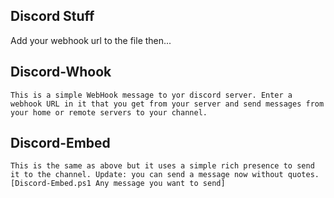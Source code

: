 ## Discord Stuff
Add your webhook url to the file then...

## Discord-Whook
```
This is a simple WebHook message to yor discord server. Enter a webhook URL in it that you get from your server and send messages from your home or remote servers to your channel.
```
## Discord-Embed
```
This is the same as above but it uses a simple rich presence to send it to the channel. Update: you can send a message now without quotes. [Discord-Embed.ps1 Any message you want to send]
```
